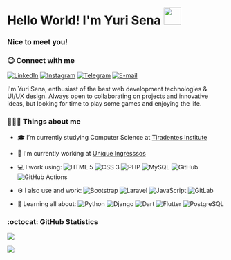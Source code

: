 # Hello World! I'm Yuri Sena <img src="https://media.giphy.com/media/dalJ0CpF7hwmN1nZXe/giphy.gif" width="40px">

### Nice to meet you! 

### 😉 Connect with me
[![LinkedIn](https://img.shields.io/badge/-yurisena-blue?style=flat&logo=LinkedIn&logoColor=white&link=https://www.linkedin.com/in/yuri-sena-6b140520a/)](https://www.linkedin.com/in/yuri-sena-6b140520a/ "LinkedIn") [![Instagram](https://img.shields.io/badge/-yurisena10-purple?style=flat&logo=instagram&logoColor=white&link=https://instagram.com/yurisena10/)](https://instagram.com/yurisena10 "Instagram") [![Telegram](https://img.shields.io/badge/-@yurisn1-0088CC?style=flat&logo=Telegram&logoColor=white&link=https://t.me/yurisn1/)](https://t.me/yurisn1 "Telegram") [![E-mail](https://img.shields.io/badge/-dev.yurisn@gmail.com-c14438?style=flat&logo=Gmail&logoColor=white&link=mailto:dev.yurisn@gmail.com?subject=Olá,%20Yuri%20)](mailto:dev.yurisn@gmail.com?subject=Olá,%20Yuri!%20 "E-mail")

I'm Yuri Sena, enthusiast of the best web development technologies & UI/UX design. Always open to collaborating on projects and innovative ideas, but looking for time to play some games and enjoying the life.

### 🧑🏽‍💻 Things about me
- 🎓 I’m currently studying Computer Science at [Tiradentes Institute](https://al.unit.br/ "Centro Universitário Tiradentes")

- 🏢 I'm currently working at [Unique Ingresssos](https://github.com/unique-ingressos "Unique Ingressos")

- 💻 I work using: ![HTML 5](https://img.shields.io/badge/-HTML%205-E34F26?style=flat&logo=HTML5&logoColor=white) ![CSS 3](https://img.shields.io/badge/-CSS%203-1572B6?style=flat&logo=CSS3) ![PHP](https://img.shields.io/badge/-PHP-563D7C?style=flat&logo=PHP) ![MySQL](https://img.shields.io/badge/-MySQL-orange?style=flat&logo=MySQL&logoColor=white) ![GitHub](https://img.shields.io/badge/-GitHub-181717?style=flat&logo=GitHub) ![GitHub Actions](https://img.shields.io/badge/-GitHub%20Actions-2088FF?style=flat&logo=github-actions&logoColor=white)

- ⚙️ I also use and work: ![Bootstrap](https://img.shields.io/badge/-Bootstrap-ccc?style=flat&logo=Bootstrap) ![Laravel](https://img.shields.io/badge/-Laravel-FCA121?style=flat&logo=Laravel) ![JavaScript](https://img.shields.io/badge/-JavaScript-black?style=flat&logo=JavaScript) ![GitLab](https://img.shields.io/badge/-GitLab-FCA121?style=flat&logo=GitLab) 

- 🌱 Learning all about: ![Python](https://img.shields.io/badge/-Python-black?style=flat&logo=Python ) ![Django](https://img.shields.io/badge/-Django-092E20?style=flat&logo=Django) ![Dart](https://img.shields.io/badge/-Dart-1572B6?style=flat&logo=Dart) ![Flutter](https://img.shields.io/badge/-Flutter-1572B6?style=flat&logo=Flutter) ![PostgreSQL](https://img.shields.io/badge/-PostgreSQL-336791?style=flat&logo=PostgreSQL)


### :octocat: GitHub Statistics

<a href="https://github.com/ysn0/">
  <img align="center" src="https://github-readme-stats.vercel.app/api?username=ysn0&show_icons=true&hide_border=true&theme=tokyonight&count_private=true" />
</a>

![](https://hit.yhype.me/github/profile?user_id=42280089)
